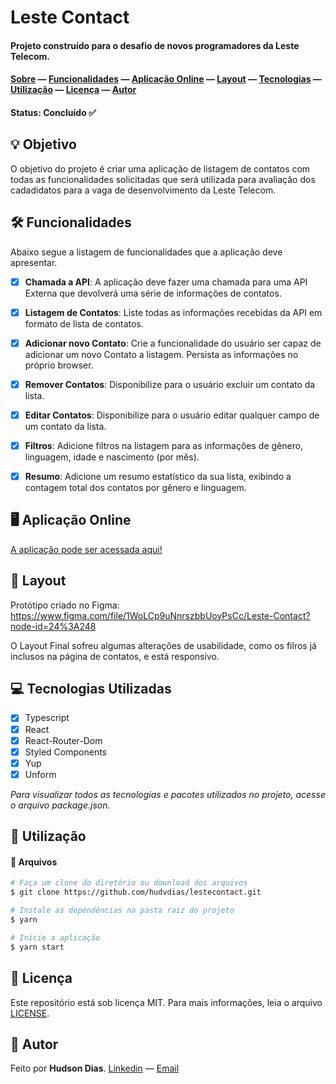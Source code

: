 # Leste Contact

#### Projeto construído para o desafio de novos programadores da Leste Telecom.

#### [Sobre](#-objetivo) — [Funcionalidades](#-funcionalidades) — [Aplicação Online](#-aplicação-online) — [Layout](#-layout) — [Tecnologias](#-tecnologias-utilizadas) — [Utilização](#-utilização) — [Licença](#-licença) — [Autor](#-autor)

#### Status: Concluído ✅

## 💡 Objetivo

O objetivo do projeto é criar uma aplicação de listagem de contatos com todas as funcionalidades solicitadas que será utilizada para avaliação dos cadadidatos para a vaga de desenvolvimento da Leste Telecom.

## 🛠 Funcionalidades

Abaixo segue a listagem de funcionalidades que a aplicação deve apresentar.

- [x] **Chamada a API**: A aplicação deve fazer uma chamada para uma API Externa que devolverá uma série de informações de contatos.

- [x] **Listagem de Contatos**: Liste todas as informações recebidas da API em formato de lista de contatos.

- [x] **Adicionar novo Contato**: Crie a funcionalidade do usuário ser capaz de adicionar um novo Contato a listagem. Persista as informações no próprio browser.

- [x] **Remover Contatos**: Disponibilize para o usuário excluir um contato da lista.

- [x] **Editar Contatos**: Disponibilize para o usuário editar qualquer campo de um contato da lista.

- [x] **Filtros**: Adicione filtros na listagem para as informações de gênero, linguagem, idade e nascimento (por mês).

- [x] **Resumo**: Adicione um resumo estatístico da sua lista, exibindo a contagem total dos contatos por gênero e linguagem.

## 🖥 Aplicação Online

[A aplicação pode ser acessada aqui!]()

## 🎨 Layout

Protótipo criado no Figma:
https://www.figma.com/file/1WoLCp9uNnrszbbUoyPsCc/Leste-Contact?node-id=24%3A248

O Layout Final sofreu algumas alterações de usabilidade, como os filros já inclusos na página de contatos, e está responsivo.

## 💻 Tecnologias Utilizadas

- [x] Typescript
- [x] React
- [x] React-Router-Dom
- [x] Styled Components
- [x] Yup
- [x] Unform

*Para visualizar todos as tecnologias e pacotes utilizados no projeto, acesse o arquivo package.json.*

## 🚀 Utilização

#### 💾 Arquivos

```bash
# Faça um clone do diretório ou download dos arquivos
$ git clone https://github.com/hudvdias/lestecontact.git
```

```bash
# Instale as dependências na pasta raiz do projeto
$ yarn

# Inicie a aplicação
$ yarn start
```

## 📃 Licença

Este repositório está sob licença MIT. Para mais informações, leia o arquivo [LICENSE](https://github.com/hudvdias/ecoleta/blob/master/LICENSE).

## 🧑 Autor

Feito por **Hudson Dias**. [Linkedin](https://www.linkedin.com/in/hudvdias/) — [Email](mailto:hudson.oliveira.dias@gmail.com)
